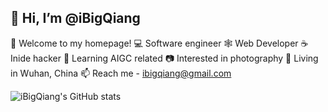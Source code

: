 ## 👋 Hi, I’m @iBigQiang

👋 Welcome to my homepage!
💻 Software engineer
🕸  Web Developer
☕️ Inide hacker
📱 Learning AIGC related
📷 Interested in photography
📍 Living in Wuhan, China
📫 Reach me - ibigqiang@gmail.com

![iBigQiang's GitHub stats](https://github-readme-stats.vercel.app/api?username=iBigQiang&show_icons=true)


<!--
**iBigQiang/iBigQiang** is a ✨ _special_ ✨ repository because its `README.md` (this file) appears on your GitHub profile.

Here are some ideas to get you started:

- 🔭 I’m currently working on ...
- 🌱 I’m currently learning ...
- 👯 I’m looking to collaborate on ...
- 🤔 I’m looking for help with ...
- 💬 Ask me about ...
- 📫 How to reach me: ...
- 😄 Pronouns: ...
- ⚡ Fun fact: ...
-->
